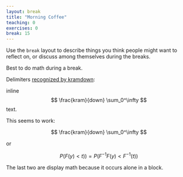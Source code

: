 ```yaml
---
layout: break
title: "Morning Coffee"
teaching: 0
exercises: 0
break: 15
---
```


Use the `break` layout to describe things you think people might want to
reflect on, or discuss among themselves during the breaks.

Best to do math during a break.

Delimiters [recognized by kramdown](http://kramdown.gettalong.org/syntax.html#math-blocks):

inline $$ \frac{kram}{down} \sum_0^\infty $$ text.

This seems to work:

$$ \frac{kram}{down} \sum_0^\infty $$

or 

$$ P( F(y) < t) ) = P( F^{-1}F(y) < F^{-1}(t) ) $$

The last two are display math because it occurs alone in a block.
